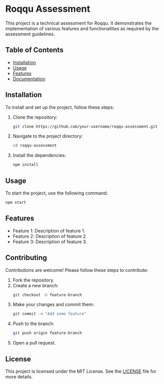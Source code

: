 # Roqqu Assessment

This project is a technical assessment for Roqqu. It demonstrates the implementation of various features and functionalities as required by the assessment guidelines.

## Table of Contents

- [Installation](#installation)
- [Usage](#usage)
- [Features](#features)
- [Documentation](#documentation)


## Installation

To install and set up the project, follow these steps:

1. Clone the repository:
    ```sh
    git clone https://github.com/your-username/roqqu-assessment.git
    ```
2. Navigate to the project directory:
    ```sh
    cd roqqu-assessment
    ```
3. Install the dependencies:
    ```sh
    npm install
    ```

## Usage

To start the project, use the following command:
```sh
npm start
```

## Features

- Feature 1: Description of feature 1.
- Feature 2: Description of feature 2.
- Feature 3: Description of feature 3.

## Contributing

Contributions are welcome! Please follow these steps to contribute:

1. Fork the repository.
2. Create a new branch:
    ```sh
    git checkout -b feature-branch
    ```
3. Make your changes and commit them:
    ```sh
    git commit -m "Add some feature"
    ```
4. Push to the branch:
    ```sh
    git push origin feature-branch
    ```
5. Open a pull request.

## License

This project is licensed under the MIT License. See the [LICENSE](LICENSE) file for more details.